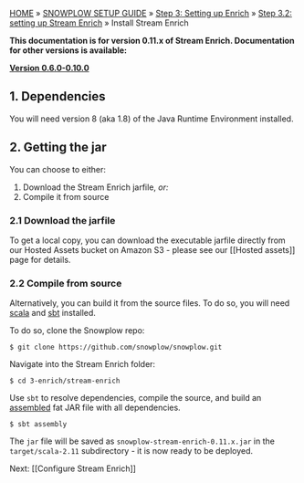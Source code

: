 <a name="top" />

[HOME](Home) » [SNOWPLOW SETUP GUIDE](Setting-up-Snowplow) » [Step 3: Setting up Enrich](Setting-up-enrich) » [Step 3.2: setting up Stream Enrich](setting-up-stream-enrich) » Install Stream Enrich

**This documentation is for version 0.11.x of Stream Enrich. Documentation for other versions is available:**

**[Version 0.6.0-0.10.0][v0.10]**

## 1. Dependencies

You will need version 8 (aka 1.8) of the Java Runtime Environment installed.

## 2. Getting the jar

You can choose to either:

1. Download the Stream Enrich jarfile, _or:_
2. Compile it from source

### 2.1 Download the jarfile

To get a local copy, you can download the executable jarfile directly from our Hosted Assets bucket
on Amazon S3 - please see our [[Hosted assets]] page for details.

### 2.2 Compile from source

Alternatively, you can build it from the source files. To do so, you will need [scala][scala] and
[sbt][sbt] installed.

To do so, clone the Snowplow repo:

	$ git clone https://github.com/snowplow/snowplow.git

Navigate into the Stream Enrich folder:

	$ cd 3-enrich/stream-enrich

Use `sbt` to resolve dependencies, compile the source, and build an [assembled][assembly] fat JAR
file with all dependencies.

	$ sbt assembly

The `jar` file will be saved as `snowplow-stream-enrich-0.11.x.jar` in the `target/scala-2.11`
subdirectory - it is now ready to be deployed.

Next: [[Configure Stream Enrich]]

[scala]: http://scala-lang.org/
[sbt]: http://www.scala-sbt.org/
[assembly]: https://github.com/sbt/sbt-assembly
[v0.10]: https://github.com/snowplow/snowplow/wiki/Install-Stream-Enrich-0-10
